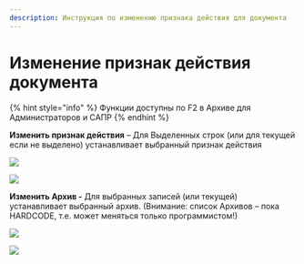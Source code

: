 ```yaml
---
description: Инструкция по изменению признака действия для документа
---
```


# Изменение признак действия документа

{% hint style="info" %}
Функции доступны по F2 в Архиве для Администраторов и САПР
{% endhint %}

**Изменить признак действия** – Для Выделенных строк (или для текущей если не выделено) устанавливает выбранный признак действия

![](<../../.gitbook/assets/0 (13).png>)

![](<../../.gitbook/assets/1 (137).png>)

**Изменить Архив -** Для выбранных записей (или текущей) устанавливает выбранный архив. (Внимание: список Архивов – пока HARDCODE, т.е. может меняться только программистом!)

![](<../../.gitbook/assets/2 (15).png>)

![](<../../.gitbook/assets/3 (49).png>)
